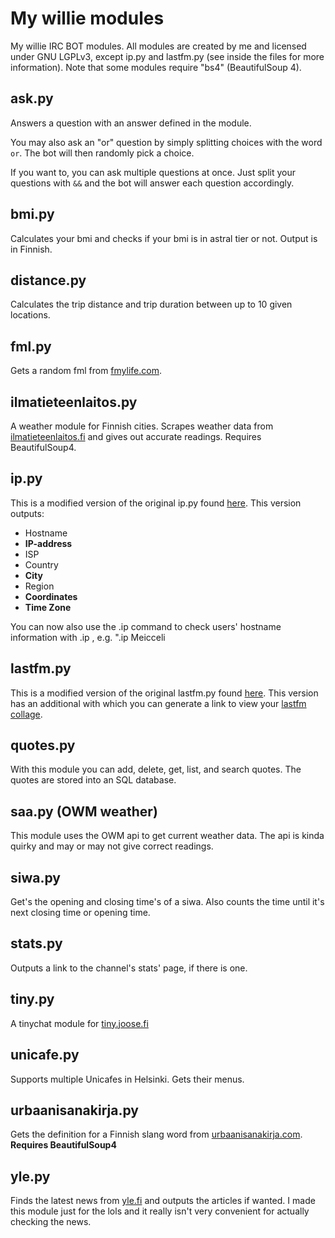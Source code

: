 My willie modules
=================

My willie IRC BOT modules. All modules are created by me and licensed under GNU
LGPLv3, except ip.py and lastfm.py (see inside the files for more information).
Note that some modules require "bs4" (BeautifulSoup 4).

ask.py
------
Answers a question with an answer defined in the module.

You may also ask an "or" question by simply splitting choices with the word
`or`. The bot will then randomly pick a choice.

If you want to, you can ask multiple questions at once. Just split your
questions with `&&` and the bot will answer each question accordingly.

bmi.py
------
Calculates your bmi and checks if your bmi is in astral tier or not.
Output is in Finnish.

distance.py
-----------
Calculates the trip distance and trip duration between up to 10 given locations.

fml.py
------
Gets a random fml from [fmylife.com](http://fmylife.com).

ilmatieteenlaitos.py
--------------------
A weather module for Finnish cities. Scrapes weather data from
[ilmatieteenlaitos.fi](http://ilmatieteenlaitos.fi) and gives out accurate
readings. Requires BeautifulSoup4.

ip.py
-----
This is a modified version of the original ip.py found
[here](https://github.com/embolalia/willie). This version outputs:
* Hostname
* **IP-address**
* ISP
* Country
* **City**
* Region
* **Coordinates**
* **Time Zone**

You can now also use the .ip command to check users' hostname information with
.ip <username>, e.g. ".ip Meicceli

lastfm.py
---------
This is a modified version of the original lastfm.py found
[here](https://github.com/mulcare/willie-modules). This version has an
additional with which you can generate a link to view your
[lastfm collage](http://tapmusic.net/lastfm/).

quotes.py
---------
With this module you can add, delete, get, list, and search quotes. The quotes
are stored into an SQL database.

saa.py (OWM weather)
--------
This module uses the OWM api to get current weather data. The api is kinda quirky
and may or may not give correct readings.

siwa.py
-------
Get's the opening and closing time's of a siwa. Also counts the time until it's
next closing time or opening time.

stats.py
--------
Outputs a link to the channel's stats' page, if there is one.

tiny.py
-------
A tinychat module for [tiny.joose.fi](http://tiny.joose.fi)

unicafe.py
----------
Supports multiple Unicafes in Helsinki. Gets their menus.

urbaanisanakirja.py
-------------------
Gets the definition for a Finnish slang word from
[urbaanisanakirja.com](http://urbaanisanakirja.com).
**Requires BeautifulSoup4**

yle.py
------
Finds the latest news from [yle.fi](http://yle.fi/uutiset/) and outputs the
articles if wanted. I made this module just for the lols and it really isn't very
convenient for actually checking the news.
